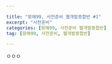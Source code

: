 ```yaml
--- 

title: "항해99, 사전준비 웹개발종합반 #1" 
excerpt: "사전준비" 
categories: [항해99, 사전준비 웹개발종합반] 
tag: [항해99, 사전준비, 웹개발종합반] 

---
```


ㅇㅇㅇ
